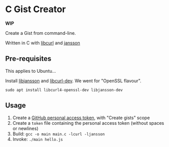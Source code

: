# C Gist Creator

**WIP**

Create a Gist from command-line.

Written in C with [libcurl](https://curl.se/libcurl/) and [jansson](https://jansson.readthedocs.io/en/latest/tutorial.html)

## Pre-requisites

This applies to Ubuntu...

Install [libjansson](https://packages.ubuntu.com/fr/focal/libjansson-dev) and [libcurl-dev](https://packages.ubuntu.com/fr/focal/libcurl-dev). We went for "OpenSSL flavour".

```
sudo apt install libcurl4-openssl-dev libjansson-dev
```

## Usage

1. Create a [GitHub personal access token](https://github.com/settings/tokens), with "Create gists" scope
2. Create a `token` file containing the personal access token (without spaces or newlines)
3. Build: `gcc -o main main.c -lcurl -ljansson`
4. Invoke: `./main hello.js`
